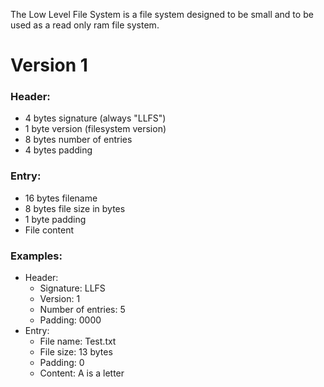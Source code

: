 The Low Level File System is a file system designed to be small and to be used as a read only ram file system.

# Version 1

### Header:
 - 4 bytes signature (always "LLFS")
 - 1 byte version (filesystem version)
 - 8 bytes number of entries
 - 4 bytes padding

### Entry:
  - 16 bytes filename
  - 8 bytes file size in bytes
  - 1 byte padding
  - File content

### Examples:
  - Header:
    - Signature: LLFS
    - Version: 1
    - Number of entries: 5
    - Padding: 0000
  - Entry:
    - File name: Test.txt
    - File size: 13 bytes
    - Padding: 0
    - Content: A is a letter
